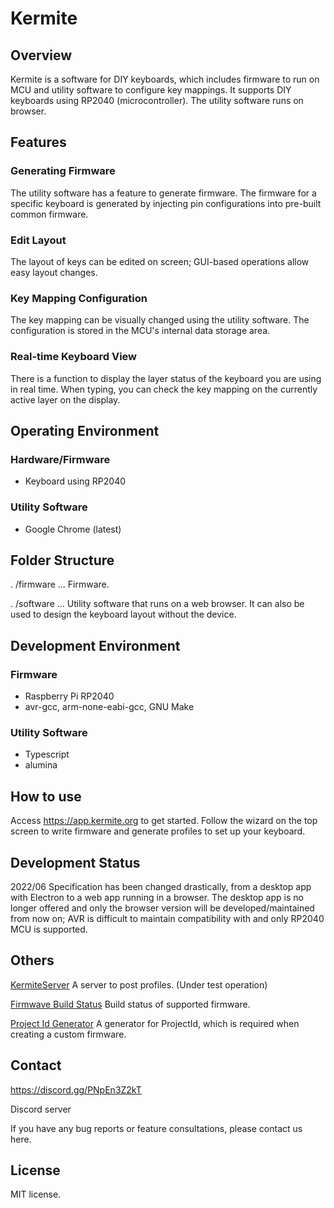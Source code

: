 # Kermite

## Overview

Kermite is a software for DIY keyboards, which includes firmware to run on MCU and utility software to configure key mappings. It supports DIY keyboards using RP2040 (microcontroller). The utility software runs on browser.

## Features

### Generating Firmware

The utility software has a feature to generate firmware. The firmware for a specific keyboard is generated by injecting pin configurations into pre-built common firmware.

### Edit Layout

The layout of keys can be edited on screen; GUI-based operations allow easy layout changes.

### Key Mapping Configuration

The key mapping can be visually changed using the utility software. The configuration is stored in the MCU's internal data storage area.

### Real-time Keyboard View

There is a function to display the layer status of the keyboard you are using in real time. When typing, you can check the key mapping on the currently active layer on the display.
## Operating Environment

### Hardware/Firmware
- Keyboard using RP2040
### Utility Software
- Google Chrome (latest)
## Folder Structure

. /firmware ... Firmware.

. /software ... Utility software that runs on a web browser. It can also be used to design the keyboard layout without the device.

## Development Environment

### Firmware
- Raspberry Pi RP2040
- avr-gcc, arm-none-eabi-gcc, GNU Make

### Utility Software
- Typescript
- alumina

## How to use

Access https://app.kermite.org to get started. Follow the wizard on the top screen to write firmware and generate profiles to set up your keyboard.
## Development Status

2022/06
Specification has been changed drastically, from a desktop app with Electron to a web app running in a browser. The desktop app is no longer offered and only the browser version will be developed/maintained from now on; AVR is difficult to maintain compatibility with and only RP2040 MCU is supported.

## Others
[KermiteServer](https://server.kermite.org/) A server to post profiles. (Under test operation)

[Firmwave Build Status](https://assets.kermite.org/firmware-stats/) Build status of supported firmware.

[Project Id Generator](https://assets.kermite.org/krs/generator/) A generator for ProjectId, which is required when creating a custom firmware.

## Contact
https://discord.gg/PNpEn3Z2kT

Discord server

If you have any bug reports or feature consultations, please contact us here.
## License
MIT license.

